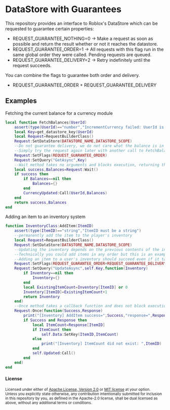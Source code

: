 DataStore with Guarantees
=========================

This repository provides an interface to Roblox's DataStore which can be requested to guarantee certain properties:
- REQUEST_GUARANTEE_NOTHING=0 -> Make a request as soon as possible and return the result whether or not it reaches the datastore.
- REQUEST_GUARANTEE_ORDER=1 -> All requests with this flag run in the same global order they were called.  Pending requests are queued.
- REQUEST_GUARANTEE_DELIVERY=2 -> Retry indefinitely until the request succeeds.

You can combine the flags to guarantee both order and delivery.
- REQUEST_GUARANTEE_ORDER + REQUEST_GUARANTEE_DELIVERY

## Examples

Fetching the current balance for a currency module
```lua
local function FetchBalances(UserId)
	assert(type(UserId)=="number","IncrementCurrency failed: UserId is not a number")
	local Key=get_datastore_key(UserId)
	local Request=RequestBuilderClass()
	Request:SetDataStore(DATASTORE_NAME,DATASTORE_SCOPE)
	--Do not guarantee delivery, we do not care what the balance is in 5 minutes
	--Simply try the request again later with another call to FetchBalances
	Request:SetFlags(REQUEST_GUARANTEE_ORDER)
	Request:SetQuery("GetAsync",Key)
	--Wait method takes no arguments and blocks execution, returning the reponse
	local success,Balances=Request:Wait()
	if success then
		if Balances==nil then
			Balances={}
		end
		CurrencyUpdated:Call(UserId,Balances)
	end
	return success,Balances
end
```

Adding an item to an inventory system
```lua
function InventoryClass:AddItem(ItemID)
	assert(type(ItemID)=="string","ItemID must be a string")
	--permanently add the item to the player's inventory
	local Request=RequestBuilderClass()
	Request:SetDataStore(DATASTORE_NAME,DATASTORE_SCOPE)
	--Updating the inventory depends on the previous contents of the inventory, so guarantee order
	--Technically you could add items in any order but this is an example...
	--Adding an item to a user's inventory should succeed even if it takes 5 minutes, so guarantee delivery
	Request:SetFlags(REQUEST_GUARANTEE_ORDER+REQUEST_GUARANTEE_DELIVERY)
	Request:SetQuery("UpdateAsync",self.Key,function(Inventory)
		if Inventory==nil then
			Inventory={}
		end
		local ExistingItemCount=Inventory[ItemID] or 0
		Inventory[ItemID]=ExistingItemCount+1
		return Inventory
	end)
	--Once method takes a callback function and does not block execution
	Request:Once(function(Success,Response)
		print("[Inventory] AddItem success=",Success,"response=",Response)
		if Success and Response then
			local ItemCount=Response[ItemID]
			if ItemCount then
				self.Data:SetKey(ItemID,ItemCount)
			else
				print("[Inventory] ItemCount did not exist: ",ItemID)
			end
			self.Updated:Call()
		end
	end)
end
```

#### License

<sup>
Licensed under either of <a href="LICENSE-APACHE">Apache License, Version
2.0</a> or <a href="LICENSE-MIT">MIT license</a> at your option.
</sup>

<br>

<sub>
Unless you explicitly state otherwise, any contribution intentionally submitted
for inclusion in this repository by you, as defined in the Apache-2.0 license, shall
be dual licensed as above, without any additional terms or conditions.
</sub>
